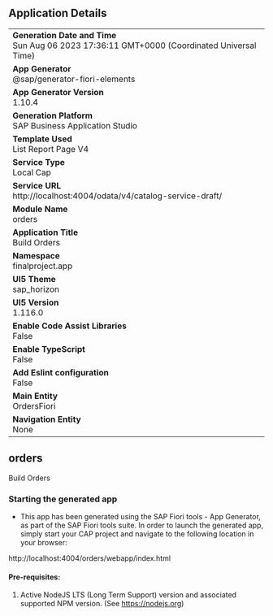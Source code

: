 ## Application Details
|               |
| ------------- |
|**Generation Date and Time**<br>Sun Aug 06 2023 17:36:11 GMT+0000 (Coordinated Universal Time)|
|**App Generator**<br>@sap/generator-fiori-elements|
|**App Generator Version**<br>1.10.4|
|**Generation Platform**<br>SAP Business Application Studio|
|**Template Used**<br>List Report Page V4|
|**Service Type**<br>Local Cap|
|**Service URL**<br>http://localhost:4004/odata/v4/catalog-service-draft/
|**Module Name**<br>orders|
|**Application Title**<br>Build Orders |
|**Namespace**<br>finalproject.app|
|**UI5 Theme**<br>sap_horizon|
|**UI5 Version**<br>1.116.0|
|**Enable Code Assist Libraries**<br>False|
|**Enable TypeScript**<br>False|
|**Add Eslint configuration**<br>False|
|**Main Entity**<br>OrdersFiori|
|**Navigation Entity**<br>None|

## orders

Build Orders

### Starting the generated app

-   This app has been generated using the SAP Fiori tools - App Generator, as part of the SAP Fiori tools suite.  In order to launch the generated app, simply start your CAP project and navigate to the following location in your browser:

http://localhost:4004/orders/webapp/index.html

#### Pre-requisites:

1. Active NodeJS LTS (Long Term Support) version and associated supported NPM version.  (See https://nodejs.org)


